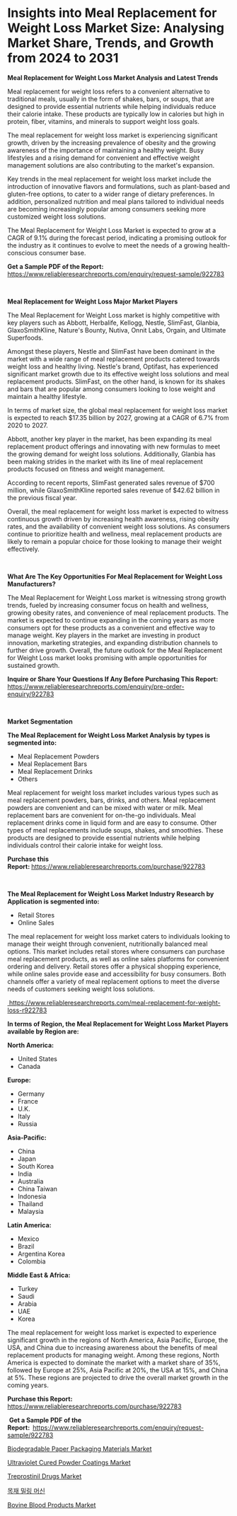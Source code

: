 <p><h1>Insights into Meal Replacement for Weight Loss Market Size: Analysing Market Share, Trends, and Growth from 2024 to 2031</h1></p><p><strong>Meal Replacement for Weight Loss Market Analysis and Latest Trends</strong></p>
<p><p>Meal replacement for weight loss refers to a convenient alternative to traditional meals, usually in the form of shakes, bars, or soups, that are designed to provide essential nutrients while helping individuals reduce their calorie intake. These products are typically low in calories but high in protein, fiber, vitamins, and minerals to support weight loss goals.</p><p>The meal replacement for weight loss market is experiencing significant growth, driven by the increasing prevalence of obesity and the growing awareness of the importance of maintaining a healthy weight. Busy lifestyles and a rising demand for convenient and effective weight management solutions are also contributing to the market's expansion.</p><p>Key trends in the meal replacement for weight loss market include the introduction of innovative flavors and formulations, such as plant-based and gluten-free options, to cater to a wider range of dietary preferences. In addition, personalized nutrition and meal plans tailored to individual needs are becoming increasingly popular among consumers seeking more customized weight loss solutions.</p><p>The Meal Replacement for Weight Loss Market is expected to grow at a CAGR of 9.1% during the forecast period, indicating a promising outlook for the industry as it continues to evolve to meet the needs of a growing health-conscious consumer base.</p></p>
<p><strong>Get a Sample PDF of the Report:&nbsp;</strong> <a href="https://www.reliableresearchreports.com/enquiry/request-sample/922783">https://www.reliableresearchreports.com/enquiry/request-sample/922783</a></p>
<p>&nbsp;</p>
<p><strong>Meal Replacement for Weight Loss Major Market Players</strong></p>
<p><p>The Meal Replacement for Weight Loss market is highly competitive with key players such as Abbott, Herbalife, Kellogg, Nestle, SlimFast, Glanbia, GlaxoSmithKline, Nature's Bounty, Nutiva, Onnit Labs, Orgain, and Ultimate Superfoods. </p><p>Amongst these players, Nestle and SlimFast have been dominant in the market with a wide range of meal replacement products catered towards weight loss and healthy living. Nestle's brand, Optifast, has experienced significant market growth due to its effective weight loss solutions and meal replacement products. SlimFast, on the other hand, is known for its shakes and bars that are popular among consumers looking to lose weight and maintain a healthy lifestyle.</p><p>In terms of market size, the global meal replacement for weight loss market is expected to reach $17.35 billion by 2027, growing at a CAGR of 6.7% from 2020 to 2027. </p><p>Abbott, another key player in the market, has been expanding its meal replacement product offerings and innovating with new formulas to meet the growing demand for weight loss solutions. Additionally, Glanbia has been making strides in the market with its line of meal replacement products focused on fitness and weight management.</p><p>According to recent reports, SlimFast generated sales revenue of $700 million, while GlaxoSmithKline reported sales revenue of $42.62 billion in the previous fiscal year.</p><p>Overall, the meal replacement for weight loss market is expected to witness continuous growth driven by increasing health awareness, rising obesity rates, and the availability of convenient weight loss solutions. As consumers continue to prioritize health and wellness, meal replacement products are likely to remain a popular choice for those looking to manage their weight effectively.</p></p>
<p>&nbsp;</p>
<p><strong>What Are The Key Opportunities For Meal Replacement for Weight Loss Manufacturers?</strong></p>
<p><p>The Meal Replacement for Weight Loss market is witnessing strong growth trends, fueled by increasing consumer focus on health and wellness, growing obesity rates, and convenience of meal replacement products. The market is expected to continue expanding in the coming years as more consumers opt for these products as a convenient and effective way to manage weight. Key players in the market are investing in product innovation, marketing strategies, and expanding distribution channels to further drive growth. Overall, the future outlook for the Meal Replacement for Weight Loss market looks promising with ample opportunities for sustained growth.</p></p>
<p><strong>Inquire or Share Your Questions If Any Before Purchasing This Report:</strong> <a href="https://www.reliableresearchreports.com/enquiry/pre-order-enquiry/922783">https://www.reliableresearchreports.com/enquiry/pre-order-enquiry/922783</a></p>
<p>&nbsp;</p>
<p><strong>Market Segmentation</strong></p>
<p><strong>The Meal Replacement for Weight Loss Market Analysis by types is segmented into:</strong></p>
<p><ul><li>Meal Replacement Powders</li><li>Meal Replacement Bars</li><li>Meal Replacement Drinks</li><li>Others</li></ul></p>
<p><p>Meal replacement for weight loss market includes various types such as meal replacement powders, bars, drinks, and others. Meal replacement powders are convenient and can be mixed with water or milk. Meal replacement bars are convenient for on-the-go individuals. Meal replacement drinks come in liquid form and are easy to consume. Other types of meal replacements include soups, shakes, and smoothies. These products are designed to provide essential nutrients while helping individuals control their calorie intake for weight loss.</p></p>
<p><strong>Purchase this Report:&nbsp;</strong><a href="https://www.reliableresearchreports.com/purchase/922783">https://www.reliableresearchreports.com/purchase/922783</a></p>
<p>&nbsp;</p>
<p><strong>The Meal Replacement for Weight Loss Market Industry Research by Application is segmented into:</strong></p>
<p><ul><li>Retail Stores</li><li>Online Sales</li></ul></p>
<p><p>The meal replacement for weight loss market caters to individuals looking to manage their weight through convenient, nutritionally balanced meal options. This market includes retail stores where consumers can purchase meal replacement products, as well as online sales platforms for convenient ordering and delivery. Retail stores offer a physical shopping experience, while online sales provide ease and accessibility for busy consumers. Both channels offer a variety of meal replacement options to meet the diverse needs of customers seeking weight loss solutions.</p></p>
<p><a href="https://www.reliableresearchreports.com/meal-replacement-for-weight-loss-r922783">&nbsp;https://www.reliableresearchreports.com/meal-replacement-for-weight-loss-r922783</a></p>
<p><strong>In terms of Region, the Meal Replacement for Weight Loss Market Players available by Region are:</strong></p>
<p>
    <p> <strong> North America: </strong>
        <ul>
            <li>United States</li>
            <li>Canada</li>
        </ul>
        </p> 
    <p> <strong> Europe: </strong>
        <ul>
            <li>Germany</li>
            <li>France</li>
            <li>U.K.</li>
            <li>Italy</li>
            <li>Russia</li>
        </ul>
        </p> 
    <p> <strong> Asia-Pacific: </strong>
        <ul>
            <li>China</li>
            <li>Japan</li>
            <li>South Korea</li>
            <li>India</li>
            <li>Australia</li>
            <li>China Taiwan</li>
            <li>Indonesia</li>
            <li>Thailand</li>
            <li>Malaysia</li>
        </ul>
        </p> 
    <p> <strong> Latin America: </strong>
        <ul>
            <li>Mexico</li>
            <li>Brazil</li>
            <li>Argentina Korea</li>
            <li>Colombia</li>
        </ul>
        </p> 
    <p> <strong> Middle East & Africa: </strong>
        <ul>
            <li>Turkey</li>
            <li>Saudi</li>
            <li>Arabia</li>
            <li>UAE</li>
            <li>Korea</li>
        </ul>
    </p>
    </p>
<p><p>The meal replacement for weight loss market is expected to experience significant growth in the regions of North America, Asia Pacific, Europe, the USA, and China due to increasing awareness about the benefits of meal replacement products for managing weight. Among these regions, North America is expected to dominate the market with a market share of 35%, followed by Europe at 25%, Asia Pacific at 20%, the USA at 15%, and China at 5%. These regions are projected to drive the overall market growth in the coming years.</p></p>
<p><strong>Purchase this Report: </strong><a href="https://www.reliableresearchreports.com/purchase/922783">https://www.reliableresearchreports.com/purchase/922783</a></p>
<p>&nbsp;<strong>Get a Sample PDF of the Report:&nbsp;&nbsp;</strong><a href="https://www.reliableresearchreports.com/enquiry/request-sample/922783">https://www.reliableresearchreports.com/enquiry/request-sample/922783</a></p>
<p><strong></strong></p>
<p><p><a href="https://issuu.com/reportprime-2/docs/biodegradable-paper-packaging-materials-market-siz">Biodegradable Paper Packaging Materials Market</a></p><p><a href="https://issuu.com/reportprime-2/docs/ultraviolet-cured-powder-coatings-market-size-2030">Ultraviolet Cured Powder Coatings Market</a></p><p><a href="https://github.com/KeeganBarrows2023/Market-Research-Report-List-1/blob/main/treprostinil-drugs-market.md">Treprostinil Drugs Market</a></p><p><a href="https://github.com/TitusBoyer1/Market-Research-Report-List-1/blob/main/345583357005.md">목재 밀링 머신</a></p><p><a href="https://github.com/Alonsoolds3wq1d81czn8rbol/Market-Research-Report-List-2/blob/main/bovine-blood-products-market.md">Bovine Blood Products Market</a></p></p>